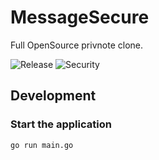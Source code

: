 # MessageSecure
Full OpenSource privnote clone. 

![Release](https://img.shields.io/github/release/alexohneander/MessageSecure.svg)
![Security](https://github.com/alexohneander/MessageSecure/workflows/CodeQL/badge.svg)

## Development

### Start the application 

```bash
go run main.go
```
